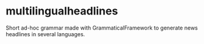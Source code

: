 # multilingualheadlines
Short ad-hoc grammar made with GrammaticalFramework to generate news headlines in several languages.
